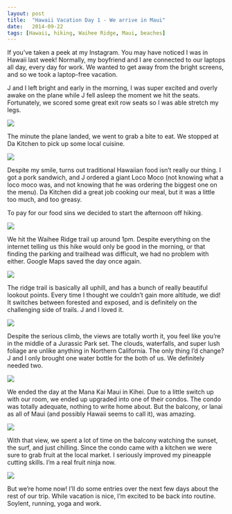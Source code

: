 ```yaml
---
layout: post
title:  "Hawaii Vacation Day 1 - We arrive in Maui"
date:   2014-09-22
tags: [Hawaii, hiking, Waihee Ridge, Maui, beaches]
---
```


If you’ve taken a peek at my Instagram. You may have noticed I was in Hawaii last week! Normally, my boyfriend and I are connected to our laptops all day, every day for work. We wanted to get away from the bright screens, and so we took a laptop-free vacation.

J and I left bright and early in the morning, I was super excited and overly awake on the plane while J fell asleep the moment we hit the seats. Fortunately, we scored some great exit row seats so I was able stretch my legs.

![](https://lh5.googleusercontent.com/643vSB_GhE9l9C7UJzRK2UDbTw3a-WSxEoEKFIrLSpg=w667-h716-no)

The minute the plane landed, we went to grab a bite to eat. We stopped at Da Kitchen to pick up some local cuisine.

![](https://lh3.googleusercontent.com/bi4cp5quugepcfO5j9NJsKi54VOQfTtzjLFdUAwwoOQ=w587-h716-no)

Despite my smile, turns out traditional Hawaiian food isn’t really our thing. I got a pork sandwich, and J ordered a giant Loco Moco (not knowing what a loco moco was, and not knowing that he was ordering the biggest one on the menu). Da Kitchen did a great job cooking our meal, but it was a little too much, and too greasy.

To pay for our food sins we decided to start the afternoon off hiking.

![](https://lh5.googleusercontent.com/-fmMhRvAEhP4/VB-pmA6CsSI/AAAAAAAALbk/BRcUUpVNCAM/w1062-h708-no/bestofwaiheejon.jpg)

We hit the Waihee Ridge trail up around 1pm. Despite everything on the internet telling us this hike would only be good in the morning, or that finding the parking and trailhead was difficult, we had no problem with either. Google Maps saved the day once again.

![](https://lh3.googleusercontent.com/3GxWU7p8FWWH9p38yPUtsupnU9ZK6ZQ9-KR-dZDmJ78=w496-h716-no)

The ridge trail is basically all uphill, and has a bunch of really beautiful lookout points. Every time I thought we couldn’t gain more altitude, we did! It switches between forested and exposed, and is definitely on the challenging side of trails. J and I loved it. 

![](https://lh6.googleusercontent.com/-VaD2BzeHpAg/VB-oUxW8ZeI/AAAAAAAALUA/d5-22uGLMwg/w1062-h708-no/IMG_0578.jpg)

Despite the serious climb, the views are totally worth it, you feel like you’re in the middle of a Jurassic Park set. The clouds, waterfalls, and super lush foliage are unlike anything in Northern California. The only thing I’d change? J and I only brought one water bottle for the both of us. We definitely needed two.

![](https://lh3.googleusercontent.com/-8REPgwSmKTU/VB-oZbsPnYI/AAAAAAAALUg/21BC88kBKAI/w1062-h708-no/IMG_0654.jpg)

We ended the day at the Mana Kai Maui in Kihei. Due to a little switch up with our room, we ended up upgraded into one of their condos. The condo was totally adequate, nothing to write home about. But the balcony, or lanai as all of Maui (and possibly Hawaii seems to call it), was amazing.

![](https://lh6.googleusercontent.com/-igiayIil4to/VB9yiRsMDBI/AAAAAAAAKF0/NcEN12L-ihw/w1062-h708-no/IMG_0678.JPG)

With that view, we spent a lot of time on the balcony watching the sunset, the surf, and just chilling. Since the condo came with a kitchen we were sure to grab fruit at the local market. I seriously improved my pineapple cutting skills. I’m a real fruit ninja now.

![](https://lh5.googleusercontent.com/74r5CwLOW4-ZWpZckwLXx-mp2OYqSQakj5hFjF7dKDM=w1062-h713-no)

But we’re home now! I’ll do some entries over the next few days about the rest of our trip. While vacation is nice, I’m excited to be back into routine. Soylent, running, yoga and work.

